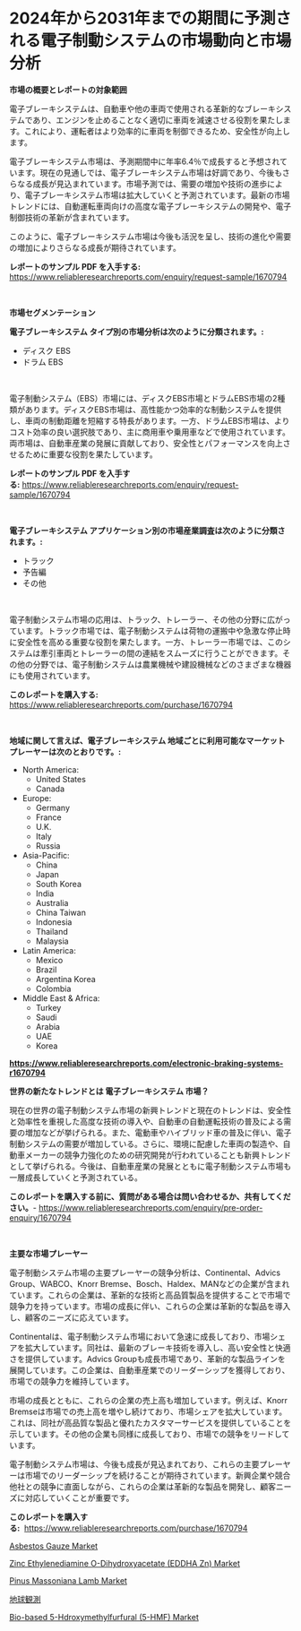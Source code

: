 <p><h1>2024年から2031年までの期間に予測される電子制動システムの市場動向と市場分析</h1></p><p><strong>市場の概要とレポートの対象範囲</strong></p>
<p><p>電子ブレーキシステムは、自動車や他の車両で使用される革新的なブレーキシステムであり、エンジンを止めることなく適切に車両を減速させる役割を果たします。これにより、運転者はより効率的に車両を制御できるため、安全性が向上します。</p><p>電子ブレーキシステム市場は、予測期間中に年率6.4％で成長すると予想されています。現在の見通しでは、電子ブレーキシステム市場は好調であり、今後もさらなる成長が見込まれています。市場予測では、需要の増加や技術の進歩により、電子ブレーキシステム市場は拡大していくと予測されています。最新の市場トレンドには、自動運転車両向けの高度な電子ブレーキシステムの開発や、電子制御技術の革新が含まれています。</p><p>このように、電子ブレーキシステム市場は今後も活況を呈し、技術の進化や需要の増加によりさらなる成長が期待されています。</p></p>
<p><strong>レポートのサンプル PDF を入手する:</strong> <a href="https://www.reliableresearchreports.com/enquiry/request-sample/1670794">https://www.reliableresearchreports.com/enquiry/request-sample/1670794</a></p>
<p>&nbsp;</p>
<p><strong>市場セグメンテーション</strong></p>
<p><strong>電子ブレーキシステム タイプ別の市場分析は次のように分類されます。:</strong></p>
<p><ul><li>ディスク EBS</li><li>ドラム EBS</li></ul></p>
<p>&nbsp;</p>
<p><p>電子制動システム（EBS）市場には、ディスクEBS市場とドラムEBS市場の2種類があります。ディスクEBS市場は、高性能かつ効率的な制動システムを提供し、車両の制動距離を短縮する特長があります。一方、ドラムEBS市場は、よりコスト効率の良い選択肢であり、主に商用車や乗用車などで使用されています。両市場は、自動車産業の発展に貢献しており、安全性とパフォーマンスを向上させるために重要な役割を果たしています。</p></p>
<p><strong>レポートのサンプル PDF を入手する:</strong>&nbsp;<a href="https://www.reliableresearchreports.com/enquiry/request-sample/1670794">https://www.reliableresearchreports.com/enquiry/request-sample/1670794</a></p>
<p>&nbsp;</p>
<p><strong> 電子ブレーキシステム アプリケーション別の市場産業調査は次のように分類されます。:</strong></p>
<p><ul><li>トラック</li><li>予告編</li><li>その他</li></ul></p>
<p>&nbsp;</p>
<p><p>電子制動システム市場の応用は、トラック、トレーラー、その他の分野に広がっています。トラック市場では、電子制動システムは荷物の運搬中や急激な停止時に安全性を高める重要な役割を果たします。一方、トレーラー市場では、このシステムは牽引車両とトレーラーの間の連結をスムーズに行うことができます。その他の分野では、電子制動システムは農業機械や建設機械などのさまざまな機器にも使用されています。</p></p>
<p><strong>このレポートを購入する:</strong>&nbsp; <a href="https://www.reliableresearchreports.com/purchase/1670794">https://www.reliableresearchreports.com/purchase/1670794</a></p>
<p>&nbsp;</p>
<p><strong>地域に関して言えば、電子ブレーキシステム 地域ごとに利用可能なマーケットプレーヤーは次のとおりです。:</strong></p>
<p><ul>
    <li>
        North America:
        <ul>
            <li>United States</li>
            <li>Canada</li>
        </ul>
    </li>
    <li>
        Europe:
        <ul>
            <li>Germany</li>
            <li>France</li>
            <li>U.K.</li>
            <li>Italy</li>
            <li>Russia</li>
        </ul>
    </li>
    <li>
        Asia-Pacific:
        <ul>
            <li>China</li>
            <li>Japan</li>
            <li>South Korea</li>
            <li>India</li>
            <li>Australia</li>
            <li>China Taiwan</li>
            <li>Indonesia</li>
            <li>Thailand</li>
            <li>Malaysia</li>
        </ul>
    </li>
    <li>
        Latin America:
        <ul>
            <li>Mexico</li>
            <li>Brazil</li>
            <li>Argentina Korea</li>
            <li>Colombia</li>
        </ul>
    </li>
    <li>
        Middle East & Africa:
        <ul>
            <li>Turkey</li>
            <li>Saudi</li>
            <li>Arabia</li>
            <li>UAE</li>
            <li>Korea</li>
        </ul>
    </li>
    </ul></p>
<p><strong><a href="https://www.reliableresearchreports.com/electronic-braking-systems-r1670794">https://www.reliableresearchreports.com/electronic-braking-systems-r1670794</a></strong>&nbsp;</p>
<p><strong>世界の新たなトレンドとは 電子ブレーキシステム 市場？</strong></p>
<p><p>現在の世界の電子制動システム市場の新興トレンドと現在のトレンドは、安全性と効率性を重視した高度な技術の導入や、自動車の自動運転技術の普及による需要の増加などが挙げられる。また、電動車やハイブリッド車の普及に伴い、電子制動システムの需要が増加している。さらに、環境に配慮した車両の製造や、自動車メーカーの競争力強化のための研究開発が行われていることも新興トレンドとして挙げられる。今後は、自動車産業の発展とともに電子制動システム市場も一層成長していくと予測されている。</p></p>
<p><strong>このレポートを購入する前に、質問がある場合は問い合わせるか、共有してください。</strong>- <a href="https://www.reliableresearchreports.com/enquiry/pre-order-enquiry/1670794">https://www.reliableresearchreports.com/enquiry/pre-order-enquiry/1670794</a></p>
<p>&nbsp;</p>
<p><strong>主要な市場プレーヤー</strong></p>
<p><p>電子制動システム市場の主要プレーヤーの競争分析は、Continental、Advics Group、WABCO、Knorr Bremse、Bosch、Haldex、MANなどの企業が含まれています。これらの企業は、革新的な技術と高品質製品を提供することで市場で競争力を持っています。市場の成長に伴い、これらの企業は革新的な製品を導入し、顧客のニーズに応えています。</p><p>Continentalは、電子制動システム市場において急速に成長しており、市場シェアを拡大しています。同社は、最新のブレーキ技術を導入し、高い安全性と快適さを提供しています。Advics Groupも成長市場であり、革新的な製品ラインを展開しています。この企業は、自動車産業でのリーダーシップを獲得しており、市場での競争力を維持しています。</p><p>市場の成長とともに、これらの企業の売上高も増加しています。例えば、Knorr Bremseは市場での売上高を増やし続けており、市場シェアを拡大しています。これは、同社が高品質な製品と優れたカスタマーサービスを提供していることを示しています。その他の企業も同様に成長しており、市場での競争をリードしています。</p><p>電子制動システム市場は、今後も成長が見込まれており、これらの主要プレーヤーは市場でのリーダーシップを続けることが期待されています。新興企業や競合他社との競争に直面しながら、これらの企業は革新的な製品を開発し、顧客ニーズに対応していくことが重要です。</p></p>
<p><strong>このレポートを購入する:</strong>&nbsp;&nbsp;<a href="https://www.reliableresearchreports.com/purchase/1670794">https://www.reliableresearchreports.com/purchase/1670794</a></p>
<p><p><a href="https://github.com/lataunyatinikmelvin59ilbd0dv/Market-Research-Report-List-2/blob/main/asbestos-gauze-market.md">Asbestos Gauze Market</a></p><p><a href="https://issuu.com/reportprime-2/docs/zinc-ethylenediamine-o-dihydroxyacetate-eddha-zn-m">Zinc Ethylenediamine O-Dihydroxyacetate (EDDHA Zn) Market</a></p><p><a href="https://github.com/arionmp/Market-Research-Report-List-3/blob/main/pinus-massoniana-lamb-market.md">Pinus Massoniana Lamb Market</a></p><p><a href="https://github.com/roulaayoub-saad/Market-Research-Report-List-1/blob/main/617796652948.md">地球観測</a></p><p><a href="https://issuu.com/reportprime-2/docs/bio-based-5-hdroxymethylfurfural-5-hmf-market-size">Bio-based 5-Hdroxymethylfurfural (5-HMF) Market</a></p></p>
